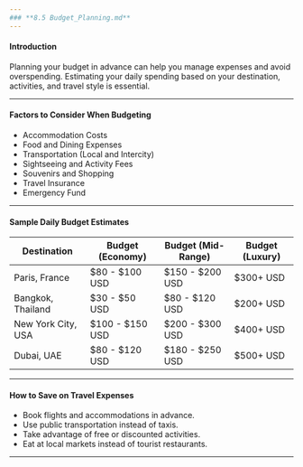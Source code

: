 ```yaml
---
### **8.5 Budget_Planning.md**
---
```


#### **Introduction**

Planning your budget in advance can help you manage expenses and avoid overspending. Estimating your daily spending based on your destination, activities, and travel style is essential.

---

#### **Factors to Consider When Budgeting**

- Accommodation Costs
- Food and Dining Expenses
- Transportation (Local and Intercity)
- Sightseeing and Activity Fees
- Souvenirs and Shopping
- Travel Insurance
- Emergency Fund

---

#### **Sample Daily Budget Estimates**

| **Destination**    | **Budget (Economy)** | **Budget (Mid-Range)** | **Budget (Luxury)** |
| ------------------ | -------------------- | ---------------------- | ------------------- |
| Paris, France      | $80 - $100 USD       | $150 - $200 USD        | $300+ USD           |
| Bangkok, Thailand  | $30 - $50 USD        | $80 - $120 USD         | $200+ USD           |
| New York City, USA | $100 - $150 USD      | $200 - $300 USD        | $400+ USD           |
| Dubai, UAE         | $80 - $120 USD       | $180 - $250 USD        | $500+ USD           |

---

#### **How to Save on Travel Expenses**

- Book flights and accommodations in advance.
- Use public transportation instead of taxis.
- Take advantage of free or discounted activities.
- Eat at local markets instead of tourist restaurants.

---
